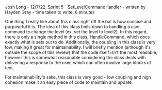Josh Long - 12/7/22, Sprint 5 - SetLevelCommandHandler - written by Hayden Gray - time taken to write: 6 minutes

One thing I really like about this class right off the bat is how concise and purposeful it is. The idea of this class boils down to handling a user command to change the level (ex, set the level to level2). In this regard, there is only a single method in this class, HandleCommand, which does exactly what is sets out to do. Additionally, the coupling in this class is very low, making it great for maintainability. I will briefly mention (although it's outside the scope of this review) that the code itself isn't the most readable, however this is somewhat reasonable considering the class deals with delivering a response to the user, which can often involve large blocks of text.

For maintainability's sake, this class is very good - low coupling and high cohesion make it an easy piece of code to maintain and update.
